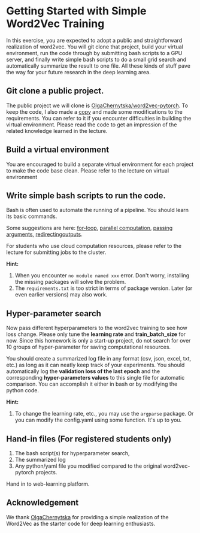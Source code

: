 # Getting Started with Simple Word2Vec Training

In this exercise, you are expected to adopt a public and straightforward realization of word2vec.
You will git clone that project, build your virtual environment, run the code through
by submitting bash scripts to a GPU server, and finally write simple bash scripts to do a small grid search and automatically summarize the result to one file.
All these kinds of stuff pave the way for your future research in the deep learning area.

## Git clone a public project.
The public project we will clone is [OlgaChernytska/word2vec-pytorch](https://github.com/OlgaChernytska/word2vec-pytorch). To keep the code, I also made a [copy](https://github.com/ShengdingHu/word2vec-pytorch) and made some modifications to the requirements. You can refer to it if you encounter difficulties in building the virtual environment. 
Please read the code to get an impression of the related knowledge learned in the lecture.


## Build a virtual environment
You are encouraged to build a separate virtual environment for each project to make
the code base clean. Please refer to the lecture on virtual environment

## Write simple bash scripts to run the code.
Bash is often used to automate the running of a pipeline. You should learn its basic commands.

Some suggestions are here: [for-loop](https://www.cyberciti.biz/faq/bash-for-loop/), [parallel computation](https://unix.stackexchange.com/questions/103920/parallelize-a-bash-for-loop), [passing arguments](https://www.baeldung.com/linux/use-command-line-arguments-in-bash-script),
[redirectingoutputs](https://www.redhat.com/sysadmin/redirect-operators-bash#:~:text=The%20append%20%3E%3E%20operator%20adds%20the,uname%20%2Dr%20to%20the%20specifications.).

For students who use cloud computation resources, please refer to the lecture for submitting jobs to the cluster.

**Hint:**
1. When you encounter `no module named xxx` error. Don't worry, installing the missing packages will solve the problem.
2. The `requirements.txt` is too strict in terms of package version. Later (or even earlier versions) may also work.

## Hyper-parameter search
Now pass different hyperparameters to the word2vec training to see how loss change. Please only tune the **learning rate** and **train_batch_size** for now. Since this homework is only a start-up project, do not search for over 10 groups of
hyper-parameter for saving computational resources.

You should create a summarized log file in any format (csv, json, excel, txt, etc.) as long as it can neatly keep track of your experiments. You should automatically log the **validation loss of the last epoch** and the corresponding **hyper-parameters values** to this single file for automatic comparison. You can accomplish it either in bash or by modifying the python code.

**Hint:**
1. To change the learning rate, etc., you may use the `argparse` package. Or you can modify the config.yaml using some function. It's up to you.

## Hand-in files (For registered students only)

1. The bash script(s) for hyperparameter search,
2. The summarized log
3. Any python/yaml file you modified compared to the original word2vec-pytorch projects.

Hand in to web-learning platform.


## Acknowledgement
We thank [OlgaChernytska](https://github.com/OlgaChernytska) for providing a simple realization of the Word2Vec as the starter code for deep learning enthusiasts.
